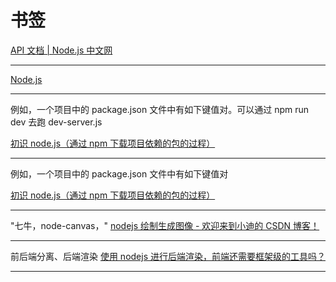 # 书签

[API 文档 | Node.js 中文网](http://nodejs.cn/api/)

---

[Node.js](https://nodejs.org/en/)

---

例如，一个项目中的 package.json 文件中有如下键值对。可以通过 npm run dev 去跑 dev-server.js

[初识 node.js（通过 npm 下载项目依赖的包的过程）](https://www.cnblogs.com/xihuanniya/p/9985489.html)

---

例如，一个项目中的 package.json 文件中有如下键值对

[初识 node.js（通过 npm 下载项目依赖的包的过程）](https://www.cnblogs.com/xihuanniya/p/9985489.html)

---

"七牛，node-canvas，"
[nodejs 绘制生成图像 - 欢迎来到小迪的 CSDN 博客！](https://blog.csdn.net/u014374031/article/details/80234645)

---

前后端分离、后端渲染
[使用 nodejs 进行后端渲染，前端还需要框架级的工具吗？](http://www.imooc.com/wenda/detail/419892)

---
